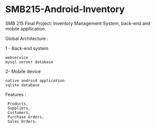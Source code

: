 SMB215-Android-Inventory
========================

SMB 215 Final Project:
Inventory Management System, back-end and mobile appllication.

Global Architecture :

1 - Back-end system 
   
    webservice 
    mysql server database

2-  Mobile device 
    
    native android application  
    sqlite database

Features :

    
     Products,
     Suppliers,
     Customers,
     Purchase Orders,
     Sales Orders.
   
